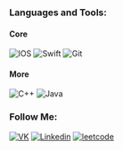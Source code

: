 ### Languages and Tools:
#### Core
![IOS](https://img.shields.io/badge/-IOS-090909?style=for-the-badge&logo=IOS&logoColor=47C5FB)
![Swift](https://img.shields.io/badge/-Swift-090909?style=for-the-badge&logo=Swift&logoColor=097CDB)
![Git](https://img.shields.io/badge/-Git-090909?style=for-the-badge&logo=Git&logoColor=097CDB)

#### More
![C++](https://img.shields.io/badge/-C++-090909?style=for-the-badge&logo=C%2b%2b&logoColor=6296CC)
![Java](https://img.shields.io/badge/-Java-090909?style=for-the-badge&logo=Java%2b%2b&logoColor=6296CC)

### Follow Me:
[![VK](https://img.shields.io/badge/-Vkontakte-090909?style=for-the-badge&logo=VK&logoColor=B4068E)](https://vk.com/kiraykor/)
[![Linkedin](https://img.shields.io/badge/-linkedin-090909?style=for-the-badge&logo=linkedin&logoColor=4F7DB3)](https://www.linkedin.com/in/kirillkor/)
[![leetcode](https://img.shields.io/badge/-leetcode-090909?style=for-the-badge&logo=leetcode&logoColor=B4068E)](https://leetcode.com/kira_001/)
